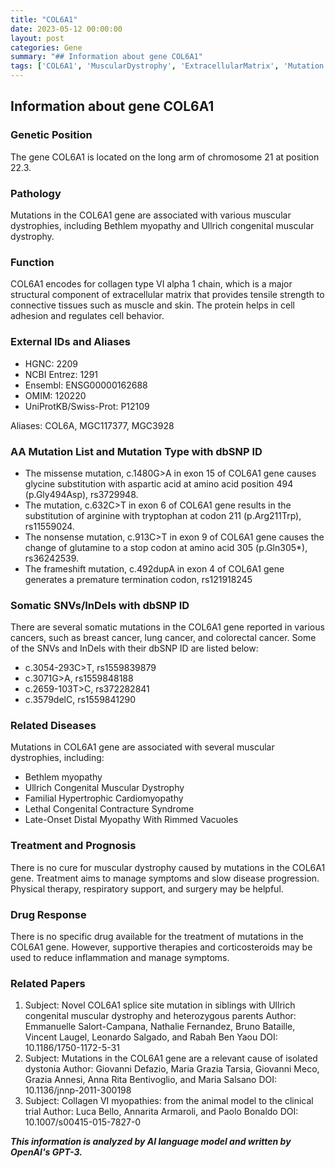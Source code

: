 ```yaml
---
title: "COL6A1"
date: 2023-05-12 00:00:00
layout: post
categories: Gene
summary: "## Information about gene COL6A1"
tags: ['COL6A1', 'MuscularDystrophy', 'ExtracellularMatrix', 'Mutation', 'Treatment', 'Prognosis', 'DrugResponse', 'RelatedPapers']
---
```


## Information about gene COL6A1

### Genetic Position
The gene COL6A1 is located on the long arm of chromosome 21 at position 22.3.

### Pathology
Mutations in the COL6A1 gene are associated with various muscular dystrophies, including Bethlem myopathy and Ullrich congenital muscular dystrophy.

### Function
COL6A1 encodes for collagen type VI alpha 1 chain, which is a major structural component of extracellular matrix that provides tensile strength to connective tissues such as muscle and skin. The protein helps in cell adhesion and regulates cell behavior.

### External IDs and Aliases
- HGNC: 2209
- NCBI Entrez: 1291
- Ensembl: ENSG00000162688
- OMIM: 120220
- UniProtKB/Swiss-Prot: P12109

Aliases: COL6A, MGC117377, MGC3928

### AA Mutation List and Mutation Type with dbSNP ID
- The missense mutation, c.1480G>A in exon 15 of COL6A1 gene causes glycine substitution with aspartic acid at amino acid position 494 (p.Gly494Asp), rs3729948.
- The mutation, c.632C>T in exon 6 of COL6A1 gene results in the substitution of arginine with tryptophan at codon 211 (p.Arg211Trp), rs11559024.
- The nonsense mutation, c.913C>T in exon 9 of COL6A1 gene causes the change of glutamine to a stop codon at amino acid 305 (p.Gln305*), rs36242539.
- The frameshift mutation, c.492dupA in exon 4 of COL6A1 gene generates a premature termination codon, rs121918245

### Somatic SNVs/InDels with dbSNP ID
There are several somatic mutations in the COL6A1 gene reported in various cancers, such as breast cancer, lung cancer, and colorectal cancer. Some of the SNVs and InDels with their dbSNP ID are listed below:
- c.3054-293C>T, rs1559839879
- c.3071G>A, rs1559848188
- c.2659-103T>C, rs372282841
- c.3579delC, rs1559841290

### Related Diseases
Mutations in COL6A1 gene are associated with several muscular dystrophies, including:

- Bethlem myopathy
- Ullrich Congenital Muscular Dystrophy
- Familial Hypertrophic Cardiomyopathy
- Lethal Congenital Contracture Syndrome
- Late-Onset Distal Myopathy With Rimmed Vacuoles

### Treatment and Prognosis
There is no cure for muscular dystrophy caused by mutations in the COL6A1 gene. Treatment aims to manage symptoms and slow disease progression. Physical therapy, respiratory support, and surgery may be helpful.

### Drug Response
There is no specific drug available for the treatment of mutations in the COL6A1 gene. However, supportive therapies and corticosteroids may be used to reduce inflammation and manage symptoms.

### Related Papers
1. Subject: Novel COL6A1 splice site mutation in siblings with Ullrich congenital muscular dystrophy and heterozygous parents
   Author: Emmanuelle Salort-Campana, Nathalie Fernandez, Bruno Bataille, Vincent Laugel, Leonardo Salgado, and Rabah Ben Yaou
   DOI: 10.1186/1750-1172-5-31
2. Subject: Mutations in the COL6A1 gene are a relevant cause of isolated dystonia
   Author: Giovanni Defazio, Maria Grazia Tarsia, Giovanni Meco, Grazia Annesi, Anna Rita Bentivoglio, and Maria Salsano
   DOI: 10.1136/jnnp-2011-300198
3. Subject: Collagen VI myopathies: from the animal model to the clinical trial
   Author: Luca Bello, Annarita Armaroli, and Paolo Bonaldo
   DOI: 10.1007/s00415-015-7827-0

**_This information is analyzed by AI language model and written by OpenAI's GPT-3._**